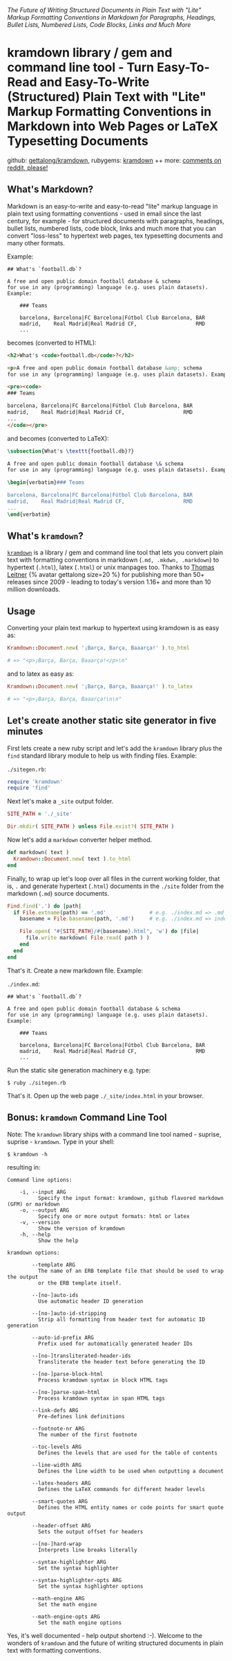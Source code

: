 
_The Future of Writing Structured Documents in Plain Text with "Lite" Markup Formatting Conventions in Markdown for Paragraphs, Headings, Bullet Lists, Numbered Lists, Code Blocks, Links and Much More_

# kramdown library / gem and command line tool - Turn Easy-To-Read and Easy-To-Write (Structured) Plain Text with "Lite" Markup Formatting Conventions in Markdown into Web Pages or LaTeX Typesetting Documents


github: [gettalong/kramdown](https://github.com/gettalong/kramdown),
rubygems: [kramdown](https://rubygems.org/gems/kramdown) ++
more: [comments on reddit, please!](https://www.reddit.com/r/ruby/comments/7k1bq2/day_15_ruby_advent_calendar_2017_kramdown_turn/)


## What's Markdown?

Markdown is an easy-to-write and easy-to-read "lite" markup language in plain text
using formatting conventions -
used in email since the last century, for example - for structured documents
with paragraphs, headings, bullet lists, numbered lists, code block, links and much more
that you can convert "loss-less" to hypertext web pages, tex typesetting documents
and many other formats.


Example:

```
## What's `football.db`?

A free and open public domain football database & schema
for use in any (programming) language (e.g. uses plain datasets). Example:

    ### Teams

    barcelona, Barcelona|FC Barcelona|Fútbol Club Barcelona, BAR
    madrid,    Real Madrid|Real Madrid CF,                   RMD
    ...
```


becomes (converted to HTML):

``` html
<h2>What's <code>football.db</code>?</h2>

<p>A free and open public domain football database &amp; schema
for use in any (programming) language (e.g. uses plain datasets). Example:</p>

<pre><code>
### Teams

barcelona, Barcelona|FC Barcelona|Fútbol Club Barcelona, BAR
madrid,    Real Madrid|Real Madrid CF,                   RMD
...
</code></pre>
```

and becomes (converted to LaTeX):

``` latex
\subsection{What's \texttt{football.db}?}

A free and open public domain football database \& schema
for use in any (programming) language (e.g. uses plain datasets). Example:

\begin{verbatim}### Teams

barcelona, Barcelona|FC Barcelona|Fútbol Club Barcelona, BAR
madrid,    Real Madrid|Real Madrid CF,                   RMD
...
\end{verbatim}
```


## What's `kramdown`?

[`kramdown`](https://github.com/gettalong/kramdown) is a library / gem and command line tool
that lets you convert plain text with formatting conventions in markdown (`.md, .mkdwn, .markdown`) to hypertext (`.html`), latex (`.html`) or unix manpages too.
Thanks to [Thomas Leitner](https://rubygems.org/profiles/gettalong) {% avatar gettalong size=20 %}
for publishing more than 50+ releases since 2009 - leading to today's version 1.16+
and more than 10 million downloads.



## Usage

Converting your plain text markup
to hypertext using kramdown is as easy as:

``` ruby
Kramdown::Document.new( '¡Barça, Barça, Baaarça!' ).to_html

# => "<p>¡Barça, Barça, Baaarça!</p>\n"
```

and to latex as easy as:

``` ruby
Kramdown::Document.new( '¡Barça, Barça, Baaarça!' ).to_latex

# => "<p>¡Barça, Barça, Baaarça!\n\n"
```




## Let's create another static site generator in five minutes

First lets create a new ruby script and
let's add the `kramdown` library
plus the `find` standard library module to help us with finding files. Example:


`./sitegen.rb`:

``` ruby
require 'kramdown'
require 'find'
```

Next let's make a `_site` output folder.

``` ruby
SITE_PATH = './_site'

Dir.mkdir( SITE_PATH ) unless File.exist?( SITE_PATH )
```

Now let's add a `markdown` converter helper method.

``` ruby
def markdown( text )
  Kramdown::Document.new( text ).to_html
end
```

Finally, to wrap up let's loop over all files in the current working folder, that is, `.`
and generate hypertext (`.html`) documents in the `./site` folder
from the markdown (`.md`) source documents.

``` ruby
Find.find('.') do |path|
  if File.extname(path) == '.md'              # e.g. ./index.md => .md
    basename = File.basename(path, '.md')     # e.g. ./index.md => index

    File.open( "#{SITE_PATH}/#{basename}.html", 'w') do |file|
      file.write markdown( File.read( path ) )
    end
  end
end
```

That's it. Create a new markdown file. Example:

`./index.md`:

```
## What's `football.db`?

A free and open public domain football database & schema
for use in any (programming) language (e.g. uses plain datasets). Example:

    ### Teams

    barcelona, Barcelona|FC Barcelona|Fútbol Club Barcelona, BAR
    madrid,    Real Madrid|Real Madrid CF,                   RMD
    ...
```

Run the static site generation machinery e.g. type:

```
$ ruby ./sitegen.rb
```

That's it. Open up the web page `./_site/index.html` in your browser.


## Bonus: `kramdown` Command Line Tool

Note: The `kramdown` library ships with a command line tool named - suprise,
suprise - `kramdown`. Type in your shell:

```
$ kramdown -h
```

resulting in:

```
Command line options:

    -i, --input ARG
          Specify the input format: kramdown, github flavored markdown (GFM) or markdown
    -o, --output ARG
          Specify one or more output formats: html or latex
    -v, --version
          Show the version of kramdown
    -h, --help
          Show the help

kramdown options:

        --template ARG
          The name of an ERB template file that should be used to wrap the output
          or the ERB template itself.

        --[no-]auto-ids
          Use automatic header ID generation

        --[no-]auto-id-stripping
          Strip all formatting from header text for automatic ID generation

        --auto-id-prefix ARG
          Prefix used for automatically generated header IDs

        --[no-]transliterated-header-ids
          Transliterate the header text before generating the ID

        --[no-]parse-block-html
          Process kramdown syntax in block HTML tags

        --[no-]parse-span-html
          Process kramdown syntax in span HTML tags

        --link-defs ARG
          Pre-defines link definitions

        --footnote-nr ARG
          The number of the first footnote

        --toc-levels ARG
          Defines the levels that are used for the table of contents

        --line-width ARG
          Defines the line width to be used when outputting a document

        --latex-headers ARG
          Defines the LaTeX commands for different header levels

        --smart-quotes ARG
          Defines the HTML entity names or code points for smart quote output

        --header-offset ARG
          Sets the output offset for headers

        --[no-]hard-wrap
          Interprets line breaks literally

        --syntax-highlighter ARG
          Set the syntax highlighter

        --syntax-highlighter-opts ARG
          Set the syntax highlighter options

        --math-engine ARG
          Set the math engine

        --math-engine-opts ARG
          Set the math engine options
```

Yes, it's well documented  - help output shortend :-). Welcome to the wonders of `kramdown`
and the future of writing structured documents in plain text with formatting conventions.
